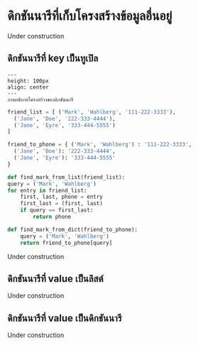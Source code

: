 # ดิกชันนารีที่เก็บโครงสร้างข้อมูลอื่นอยู่

Under construction
## ดิกชันนารีที่ key เป็นทูเปิล


```{figure} img/dict-tuple.jpeg
---
height: 100px
align: center
---
ภาพอธิบายโครงสร้างของดิกชันนารี
```

```python
friend_list = [ ('Mark', 'Wahlberg', '111-222-3333'),
  ('Jane', 'Doe', '222-333-4444'),
  ('Jane', 'Eyre', '333-444-5555')
]

friend_to_phone = { ('Mark', 'Wahlberg') : '111-222-3333',
  ('Jane', 'Doe'): '222-333-4444',
  ('Jane', 'Eyre'): '333-444-5555'
}
```

```python
def find_mark_from_list(friend_list):
query = ('Mark', 'Wahlberg')
for entry in friend_list:
	first, last, phone = entry
	first_last = (first, last)
	if query == first_last: 
		return phone
```

```python
def find_mark_from_dict(friend_to_phone):
    query = ('Mark', 'Wahlberg')
    return friend_to_phone[query]
```

Under construction

## ดิกชันนารีที่ value เป็นลิสต์

Under construction

## ดิกชันนารีที่ value เป็นดิกชันนารี

Under construction